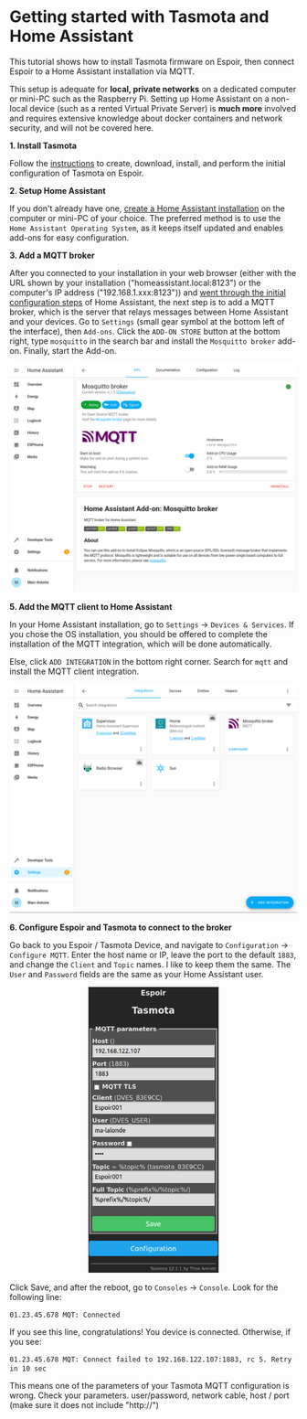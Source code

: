 # Getting started with Tasmota and Home Assistant

This tutorial shows how to install Tasmota firmware on Espoir, then connect Espoir to a Home Assistant installation via MQTT.

This setup is adequate for **local, private networks** on a dedicated computer or mini-PC such as the Raspberry Pi. Setting up Home Assistant on a non-local device (such as a rented Virtual Private Server) is **much more** involved and requires extensive knowledge about docker containers and network security, and will not be covered here.

**1. Install Tasmota**

Follow the [instructions](https://docs.connaxio.com/espoir/software.html#tasmota) to create, download, install, and perform the initial configuration of Tasmota on Espoir.

**2. Setup Home Assistant**

If you don't already have one, [create a Home Assistant installation](https://www.home-assistant.io/installation/) on the computer or mini-PC of your choice. The preferred method is to use the `Home Assistant Operating System`, as it keeps itself updated and enables add-ons for easy configuration.
    
**3. Add a MQTT broker**

After you connected to your installation in your web browser (either with the URL shown by your installation ("homeassistant.local:8123") or the computer's IP address ("192.168.1.xxx:8123")) and [went through the initial configuration steps](https://www.home-assistant.io/getting-started/onboarding) of Home Assistant, the next step is to add a MQTT broker, which is the server that relays messages between Home Assistant and your devices. Go to `Settings` (small gear symbol at the bottom left of the interface), then `Add-ons`. Click the `ADD-ON STORE` button at the bottom right, type `mosquitto` in the search bar and install the `Mosquitto broker` add-on. Finally, start the Add-on.

![Mosquitto Add-on page](./hass-mosquitto-broker.png)


**5. Add the MQTT client to Home Assistant**

In your Home Assistant installation, go to `Settings` -> `Devices & Services`. If you chose the OS installation, you should be offered to complete the installation of the MQTT integration, which will be done automatically. 

Else, click `ADD INTEGRATION` in the bottom right corner. Search for `mqtt` and install the MQTT client integration.

![Home Assistant with MQTT broker integration](./hass-mqtt-integration.png)

**6. Configure Espoir and Tasmota to connect to the broker**

Go back to you Espoir / Tasmota Device, and navigate to `Configuration` -> `Configure MQTT`. Enter the host name or IP, leave the port to the default `1883`, and change the `Client` and `Topic` names. I like to keep them the same. The `User` and `Password` fields are the same as your Home Assistant user.


<center>

<img src="./tasmota-mqtt-config.png" alt="Tasmota MQTT configuration" height=500 />

</center>

Click Save, and after the reboot, go to `Consoles` -> `Console`. Look for the following line:

```
01.23.45.678 MQT: Connected
```

If you see this line, congratulations! You device is connected. Otherwise, if you see:

```
01.23.45.678 MQT: Connect failed to 192.168.122.107:1883, rc 5. Retry in 10 sec
```

This means one of the parameters of your Tasmota MQTT configuration is wrong. Check your parameters. user/password, network cable, host / port (make sure it does not include "http://")

